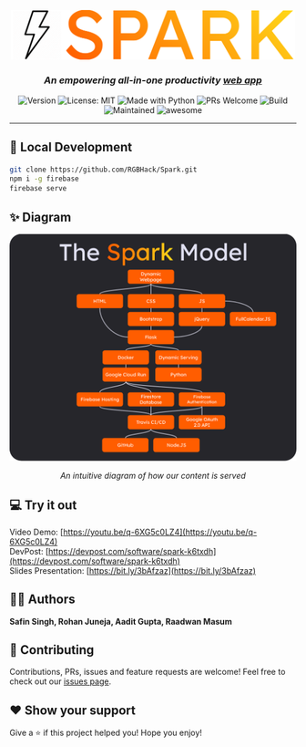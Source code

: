 <p align="center">
  <img width="500" alt="spark logo" src="./static/img/name_light.png">
</p>
<h3 align="center"><i>An empowering all-in-one productivity <a href="https://www.sparkapp.cf">web app</a></i></h3>
<p align="center">
  <img alt="Version" src="https://img.shields.io/badge/version-1.0-blue.svg?cacheSeconds=2592000" />
  <img alt="License: MIT" src="https://img.shields.io/badge/License-MIT-yellow.svg" />
  <img alt="Made with Python" src="https://img.shields.io/badge/Made%20with-Python-1f425f.svg" />
  <img alt="PRs Welcome" src="https://img.shields.io/badge/PRs-welcome-brightgreen.svg">
  <img alt="Build" src="https://travis-ci.com/RGBHack/Spark.svg?token=yK4yfmRA1QdUzxuse6q8&branch=master">
  <img alt="Maintained" src="https://img.shields.io/badge/Maintained-Yes-orange">
  <img alt="awesome" src="https://img.shields.io/badge/awesome-yes-blue">
</p>
<hr>

## 🚀 Local Development

```sh
git clone https://github.com/RGBHack/Spark.git
npm i -g firebase
firebase serve
```

## ✨ Diagram

![alt text](./static/img/spark_dark_model.png)
<p align="center"><i>An intuitive diagram of how our content is served</i></p>

## 💻 Try it out

Video Demo: [https://youtu.be/q-6XG5c0LZ4](https://youtu.be/q-6XG5c0LZ4)<br>
DevPost: [https://devpost.com/software/spark-k6txdh](https://devpost.com/software/spark-k6txdh)<br>
Slides Presentation: [https://bit.ly/3bAfzaz](https://bit.ly/3bAfzaz)<br>

## 👨‍💻 Authors

**Safin Singh, Rohan Juneja, Aadit Gupta, Raadwan Masum**


## 🤝 Contributing

Contributions, PRs, issues and feature requests are welcome! Feel free to check out our [issues page](https://github.com/RGBHack/Spark/issues). 

## ❤️ Show your support

Give a ⭐️ if this project helped you!
Hope you enjoy!
